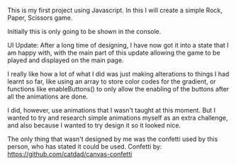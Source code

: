 This is my first project using Javascript. In this I will create a simple Rock, Paper, Scissors game.

Initially this is only going to be shown in the console.


UI Update: After a long time of designing, I have now got it into a state that I am happy with, with the main part of this update allowing the game to be played and displayed on the main page.

I really like how a lot of what I did was just making alterations to things I had learnt so far, like using an array to store color codes for the gradient, or functions like enableButtons() to only allow the enabling of the buttons after all the animations are done.

I did, however, use animations that I wasn't taught at this moment. But I wanted to try and research simple animations myself as an extra challenge, and also because I wanted to try design it so it looked nice.

The only thing that wasn't designed by me was the confetti used by this person, who has stated it could be used.
Confetti by: https://github.com/catdad/canvas-confetti